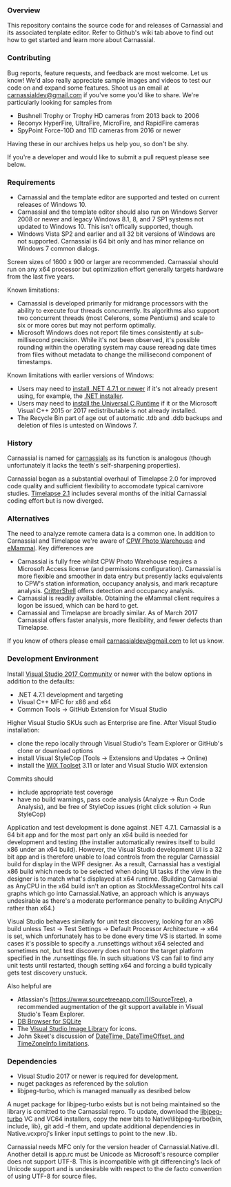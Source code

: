 ﻿### Overview
This repository contains the source code for and releases of Carnassial and its associated tenplate editor.  Refer to Github's wiki tab above to find out how to get started and learn more about Carnassial.

### Contributing
Bug reports, feature requests, and feedback are most welcome.  Let us know!  We'd also really appreciate sample images and videos to test our code on and expand some features.  Shoot us an email at carnassialdev@gmail.com if you've some you'd like to share.  We're particularly looking for samples from

* Bushnell Trophy or Trophy HD cameras from 2013 back to 2006
* Reconyx HyperFire, UltraFire, MicroFire, and RapidFire cameras
* SpyPoint Force-10D and 11D cameras from 2016 or newer

Having these in our archives helps us help you, so don't be shy.

If you're a developer and would like to submit a pull request please see below.

### Requirements
* Carnassial and the template editor are supported and tested on current releases of Windows 10.
* Carnassial and the template editor should also run on Windows Server 2008 or newer and legacy Windows 8.1, 8, and 7 SP1 systems not updated to Windows 10.  This isn't offically supported, though.
* Windows Vista SP2 and earlier and all 32 bit versions of Windows are not supported.  Carnassial is 64 bit only and has minor reliance on Windows 7 common dialogs.

Screen sizes of 1600 x 900 or larger are recommended.  Carnassial should run on any x64 processor but optimization effort generally targets hardware from the last five years.

Known limitations:

* Carnassial is developed primarily for midrange processors with the ability to execute four threads concurrently.  Its algorithms also support two concurrent threads (most Celerons, some Pentiums) and scale to six or more cores but may not perform optimally.
* Microsoft Windows does not report file times consistently at sub-millisecond precision.  While it's not been observed, it's possible rounding within the operating system may cause rereading date times from files without metadata to change the millisecond component of timestamps.

Known limitations with earlier versions of Windows:

* Users may need to [install .NET 4.7.1 or newer](https://msdn.microsoft.com/en-us/library/bb822049.aspx) if it's not already present using, for example, the [.NET installer](https://www.microsoft.com/net/download/dotnet-framework-runtime).
* Users may need to [install the Universal C Runtime](https://www.microsoft.com/en-us/download/details.aspx?id=48234) if it or the Microsoft Visual C++ 2015 or 2017 redistributable is not already installed.
* The Recycle Bin part of age out of automatic .tdb and .ddb backups and deletion of files is untested on Windows 7.

### History
Carnassial is named for [carnassials](https://en.wikipedia.org/wiki/Carnassial) as its function is analogous (though unfortunately it lacks the teeth's self-sharpening properties).

Carnassial began as a substantial overhaul of Timelapse 2.0 for improved code quality and sufficient flexibility to accomodate typical carnivore studies.  [Timelapse 2.1](http://saul.cpsc.ucalgary.ca/timelapse/pmwiki.php?n=Main.HomePage) includes several months of the initial Carnassial coding effort but is now diverged.

### Alternatives
The need to analyze remote camera data is a common one.  In addition to Carnassial and Timelapse we're aware of [CPW Photo Warehouse​](http://cpw.state.co.us/learn/Pages/ResearchMammalsSoftware.aspx) and [eMammal](http://emammal.si.edu/).  Key differences are

* Carnassial is fully free whilst CPW Photo Warehouse​ requires a Microsoft Access license (and permissions configuration).  Carnassial is more flexible and smoother in data entry but presently lacks equivalents to CPW's station information, occupancy analysis, and mark recapture analysis.  [CritterShell](https://github.com/CascadesCarnivoreProject/CritterShell) offers detection and occupancy analysis.
* Carnassial is readily available.  Obtaining the eMammal client requires a logon be issued, which can be hard to get.
* Carnassial and Timelapse are broadly similar.  As of March 2017 Carnassial offers faster analysis, more flexibility, and fewer defects than Timelapse.

If you know of others please email carnassialdev@gmail.com to let us know.

### Development Environment
Install [Visual Studio 2017 Community](https://www.visualstudio.com/en-us/products/visual-studio-community-vs.aspx) or newer with the below options in addition to the defaults:

* .NET 4.7.1 development and targeting
* Visual C++ MFC for x86 and x64
* Common Tools -> GitHub Extension for Visual Studio

Higher Visual Studio SKUs such as Enterprise are fine.  After Visual Studio installation:

* clone the repo locally through Visual Studio's Team Explorer or GitHub's clone or download options
* install Visual StyleCop (Tools -> Extensions and Updates -> Online)
* install the [WiX Toolset](http://wixtoolset.org/releases/) 3.11 or later and Visual Studio WiX extension

Commits should

* include appropriate test coverage
* have no build warnings, pass code analysis (Analyze -> Run Code Analysis), and be free of StyleCop issues (right click solution -> Run StyleCop)

Application and test development is done against .NET 4.7.1.  Carnassial is a 64 bit app and for the most part only an x64 build is needed for development and testing
(the installer automatically rewires itself to build x86 under an x64 build).  However, the Visual Studio development UI is a 32 bit app and is therefore unable to
load controls from the regular Carnassial build for display in the WPF designer.  As a result, Carnassial has a vestigial x86 build which needs to be selected when 
doing UI tasks if the view in the designer is to match what's displayed at x64 runtime.  (Building Carnassial as AnyCPU in the x64 build isn't an option as 
StockMessageControl hits call graphs which go into Carnassial.Native, an approach which is anyways undesirable as there's a moderate performance penalty to building 
AnyCPU rather than x64.)

Visual Studio behaves similarly for unit test discovery, looking for an x86 build unless Test -> Test Settings -> Default Processor Architecture -> x64 is set, which
unfortunately has to be done every time VS is started.  In some cases it's possible to specify a .runsettings without x64 selected and sometimes not, but test
discovery does not honor the target platform specified in the .runsettings file.  In such situations VS can fail to find any unit tests until restarted, though 
setting x64 and forcing a build typically gets test discovery unstuck.

Also helpful are

* Atlassian's [https://www.sourcetreeapp.com/](SourceTree), a recommended augmentation of the git support available in Visual Studio's Team Explorer.
* [DB Browser for SQLite](http://sqlitebrowser.org/)
* The [Visual Studio Image Library](https://msdn.microsoft.com/en-us/library/ms246582.aspx) for icons.
* John Skeet's discussion of [DateTime, DateTimeOffset, and TimeZoneInfo limitations](http://blog.nodatime.org/2011/08/what-wrong-with-datetime-anyway.html).


### Dependencies
* Visual Studio 2017 or newer is required for development.
* nuget packages as referenced by the solution
* libjpeg-turbo, which is managed manually as desribed below

A nuget package for libjpeg-turbo exists but is not being maintained so the library is comitted to the Carnassial repro.  To update, download the [libjpeg-turbo](https://libjpeg-turbo.org/) VC and VC64 installers, copy the new bits to Native\libjpeg-turbo\{bin, include, lib}, git add -f them, and update additional dependencies in Native.vcxproj's linker input settings to point to the new .lib.

Carnassial needs MFC only for the version header of Carnassial.Native.dll. Another detail is app.rc must be Unicode as Microsoft's resource compiler does not support UTF-8. This is incompatible with git differencing's lack of Unicode support and is undesirable with respect to the de facto convention of using UTF-8 for source files.

